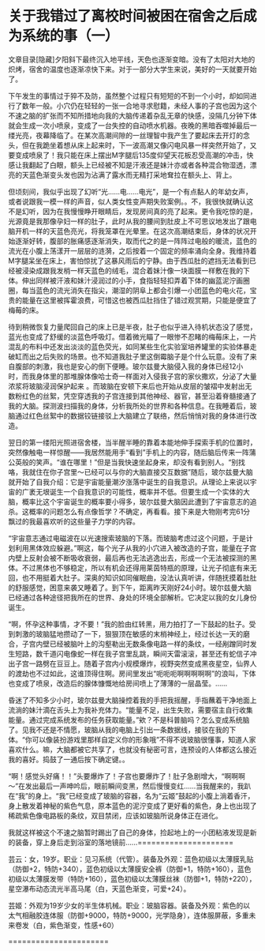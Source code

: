 # 关于我错过了离校时间被困在宿舍之后成为系统的事（一）

文章目录[隐藏]夕阳斜下最终沉入地平线，天色也逐渐变暗。没有了太阳对大地的炽烤，宿舍的温度也逐渐凉快下来。对于一部分大学生来说，美好的一天就要开始了。

下午发生的事情过于猝不及防，虽然整个过程只有短短的不到一个小时，却如同进行了数年一般。小穴仍在轻轻的一张一合地寻求慰籍，未经人事的子宫也因为这个不速之脑的扩张而不知所措地向我的大脑传递着杂乱无章的快感，没隔几分钟下体就会生成一次小喷泉，变成了一台失控的自动喷水机器。夜晚的黑暗吞噬掉最后一缕光亮，夜幕降临了。在某次高潮间隙的一丝理智中我产生了要起床去开灯的念头，但在我跪坐着想从床上起来时，下一波高潮又像闪电风暴一样突然开始了，又要变成喷泉了！我只能在床上摆出M字腿后135度仰望天花板忍受高潮的冲击，快感让我翻起了白眼，额头上已经被不知是汗液还是妹汁亦或者各种混合物湿透，漂亮的天蓝色渐变头发也因为沾满了露水而无精打采地耷拉在额头上、背上。

但顷刻间，我似乎出现了幻听“光……电……电光”，是一个有点黏人的年幼女声，或者说跟我一模一样的声音，似人类女性变声期失败案例。。不，我很快就确认这不是幻听，因为在我慢慢睁开眼睛后，发现房间真的亮了起来。更令我吃惊的是，光源竟是我那像孕妇一样的肚子，此时从我的腰间到肚皮上不可思议地发出了跟电脑开机一样的天蓝色亮光，将我笼罩在光晕里。在这次高潮结束后，身体的状况开始逐渐好转，腹部的胀痛感逐渐消失，取而代之的是一阵阵过电般的暖流，蓝色的流光在小腹上荡漾开一层层的涟漪，之后按着一个固定的频率涌向全身。我维持着M字腿呆坐在床上，害怕惊扰了这暴风雨后的宁静。由于西瓜肚的遮挡无法看到已经被浸染成跟我发梢一样天蓝色的绒毛，混合着妹汁像一块面膜一样敷在我的下体。伸出同样被汗液和妹汁浸润过的小手，食指轻轻扣弄着下体的幽蓝泥泞画圈圈，每当蓝色的流光消失在指尖，潮湿的阴阜上都会引爆一小团蓝色的电火花，宝贵的能量在这里被挥霍浪费，可惜这也被西瓜肚挡住了错过观赏期，只能是便宜了梅莓的床。

待到稍微恢复力量爬回自己的床上已是半夜，肚子也似乎进入待机状态没了感觉，蓝光也变成了舒缓的淡蓝色呼吸灯。借着微光瞄了一眼惨不忍睹的梅莓床上，一片混乱的布料中还发出淡淡的蓝色荧光，如同某些生化实验室培养罐里的实验体暴走破缸而出之后失败的场景。也不知道我肚子里这倒霉脑子是个什么玩意。没有了来自腹部的刺激，我也是安心的倒下便睡。玻尔兹曼大脑侵入我的身体已经12小时，而我身体里的那堆腺体像哈士奇一样面对入侵我子宫的家伙撒欢，分泌了大量浓浆将玻脑浸润保护起来 。而玻脑在安顿下来后也开始从皮层的皱褶中发射出无数粉红色的丝絮，凭空穿透我的子宫连接到其他神经、器官，甚至沿着脊髓接通了我的大脑。探测波扫描我的身体，分析我所处的世界和各种信息。在我睡着后，玻脑通过红色丝絮中的数据铰链接驳上大脑建立了联络，然后悄悄对我的身体进行改造。

翌日的第一缕阳光照进宿舍楼，当半醒半睡的靠着本能地伸手探索手机的位置时，突然像触电一样惊醒——我居然能用手“看到”手机上的内容，随后脑后传来一阵蒲公英般的笑声。“谁在哪里！”但是当我快速坐起身来，却没有看到别人。“别找咯，我就住在你子宫里～已经可以与你的大脑直接交互数据”随后，玻尔兹曼大脑就开始了自我介绍：它是宇宙能量潮汐涨落中诞生的自我意识。从理论上来说以宇宙的广袤无垠诞生一个自我意识的可能性，概率并不低。但要生成一个实体的大脑，概率比这个宇宙诞生的概率要小得多，玻尔兹曼大脑因此遭到了宇宙意志的追杀。这概率的问题怎么有点像哲学？不确定，再看看。接下来是大物刚考完61分飘过的我最喜欢听的这些量子力学的内容。

“宇宙意志通过电磁波在以光速搜索玻脑的下落。而玻脑考虑过这个问题，于是计划利用黑体效应躲避。”啊这，每个光子从我的小穴进入被改造的子宫，能量在子宫内壁上反射会被不断吸收衰弱，最后再也无法逃逸出去，形成一个无法被探测的黑体。不过黑体也不够稳定，所以有机会还得用莱茵特瓶的原理，让光子彻底有来无回，也不用挺着大肚子。深奥的知识如同催眠曲，没法认真听讲，伴随抚摸着肚肚的舒服感觉，困意来袭又睡着了。到下午，距离昨天刚好24小时。玻尔兹曼大脑已经通过各种途径把我所在的世界、身处的环境全部解析。它决定以我的女儿身份诞生。

“啊，怀孕这种事情，才不要！”我的脸由红转黑，用力拍打了一下鼓起的肚子。受到刺激的玻脑猛地攒动了一下，狠狠顶在敏感的末梢神经上，经过长达一天的磨合，子宫内壁已经被脑叶上的沟壑勒出无数条像电路一样的条纹，一经剐蹭同时发生短路，数千道闪电像蛇一样在我子宫里乱跳，瞬间天雷滚滚，甚至还有蛇信子冲出子宫一路劈在豆豆上。随着子宫内小规模爆炸，视野突然变成黑夜星空，仙界人的渡劫也不过如此，这谁顶得住啊。房间里发出“呃呃呃啊啊啊啊啊”的浪叫，下体也变成了喷泉，改造后的腺体慷慨地给房间喷上了薄薄的一层晶莹。……

昏迷了不知多少小时，玻尔兹曼大脑操控着我的手把我摇醒，手指蘸着干净地面上流淌的妹汁滴在舌头上为我补充体力。“能量不足，出生失败，需要宿主自行收集能量。通过完成系统发布的任务获取能量。”欸？不是科普脑吗？怎么变成系统脑了。见我不还是不情愿，玻脑从我的电脑上引出一条数据线，接驳在我的下体。“你可以像装扮游戏里那样自定义你的形象哦”不得不说玻脑很懂事，知道人家喜欢什么。嘛，大脑都被它共享了，也就没有秘密可言，连预设的人体都这么接近我的喜好。捣鼓了一通后按下确定键。。

“啊！感觉头好痛！！”头要爆炸了！子宫也要爆炸了！肚子急剧增大，“啊啊啊～”在发出最后一声呻吟后，眼前瞬间变黑，然后慢慢变红……当我醒来的，我趴在“我”的身上。“我”已经变成了玻脑的容器，名为“云姬”鼓起的小腹上淌着香汗，身上散发着神秘的紫色气息，原本蓝色的泥泞变成了更好看的紫色，身上也出现了稀疏紫色像电路板的条纹，双目禁闭，应该如玻脑所说身体正在进化。

我就这样被这个不速之脑暂时踢出了自己的身体，捡起地上的一小团粘液发现是新的装备，穿上身后走到浴室的落地镜前……=====================

芸云：女，19岁。职业：见习系统（代管）。装备及外观：蓝色初级以太薄膜乳贴（防御+2，特防+340），蓝色初级以太薄膜安全裤（防御+1，特防+160），蓝色初级以太薄膜发带（特防+160），蓝色初级以太薄膜丝袜（防御+1，特防+220），星空瀑布动态流光半高马尾（白，天蓝色渐变，可爱+24）。

芸姬：外观为19岁少女的半生体机械。职业：玻脑容器。装备及外观：紫色的以太气相融胶连体服（防御+9000，特防+9000，光学隐身），连体服屏蔽，多重未来卷发（白，紫色渐变，性感+60）

======================